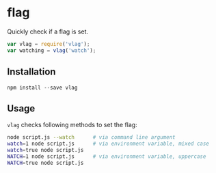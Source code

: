 # flag

Quickly check if a flag is set.
```js
var vlag = require('vlag');
var watching = vlag('watch');
```
## Installation
```
npm install --save vlag
```

## Usage

`vlag` checks following methods to set the flag:
```sh
node script.js --watch      # via command line argument
watch=1 node script.js      # via environment variable, mixed case
watch=true node script.js
WATCH=1 node script.js      # via environment variable, uppercase
WATCH=true node script.js
```
